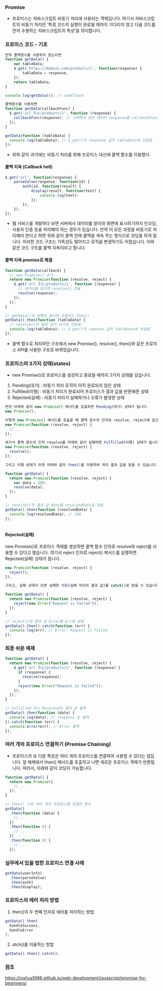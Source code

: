 ### Promise 
- 프로미스는 자바스크립트 비동기 처리에 사용되는 객체입니다. 여기서 자바스크립트의 비동기 처리란 ‘특정 코드의 실행이 완료될 때까지 기다리지 않고 다음 코드를 먼저 수행하는 자바스크립트의 특성’을 의미합니다.

### 프로미스 코드 - 기초
~~~ javascript
만약 콜백함수를 사용하지 않는다면
function getData() {
	var tableData;
	$.get('https://domain.com/products/1', function(response) {
		tableData = response;
	});
	return tableData;
}

console.log(getData()); // undefined

콜백함수를 사용하면
function getData(callbackFunc) {
  $.get('url 주소/products/1', function (response) {
    callbackFunc(response); // 서버에서 받은 데이터 response를 callbackFunc() 함수에 넘겨줌
  });
}

getData(function (tableData) {
  console.log(tableData); // $.get()의 response 값이 tableData에 전달됨
});


~~~
- 위와 같이 과거에는 비동기 처리를 위해 프로미스 대신에 콜백 함수를 이용했다.

#### 콜백 지옥 (Callback hell)
~~~ javascript
$.get('url', function(response) {
	parseValue(response, function(id) {
		auth(id, function(result) {
			display(result, function(text) {
				console.log(text);
			});
		});
	});
});
~~~
- 웹 서비스를 개발하다 보면 서버에서 데이터를 받아와 화면에 표시하기까지 인코딩, 사용자 인증 등을 처리해야 하는 경우가 있습니다. 만약 이 모든 과정을 비동기로 처리해야 한다고 하면 위와 같이 콜백 안에 콜백을 계속 무는 형식으로 코딩을 하게 됩니다. 이러한 코드 구조는 가독성도 떨어지고 로직을 변경하기도 어렵습니다. 이와 같은 코드 구조를 콜백 지옥이라고 합니다.

#### 콜백 지옥 promise로 해결
~~~ javascript
function getData(callback) {
  // new Promise() 추가
  return new Promise(function (resolve, reject) {
    $.get('url 주소/products/1', function (response) {
      // 데이터를 받으면 resolve() 호출
      resolve(response);
    });
  });
}

// getData()의 실행이 끝나면 호출되는 then()
getData().then(function (tableData) {
  // resolve()의 결과 값이 여기로 전달됨
  console.log(tableData); // $.get()의 reponse 값이 tableData에 전달됨
});
~~~
- 콜백 함수로 처리하던 구조에서 new Promise(), resolve(), then()와 같은 프로미스 API를 사용한 구조로 바뀌었습니다. 

### 프로미스의 3가지 상태(states)
- new Promise()로 프로미스를 생성하고 종료될 때까지 3가지 상태를 갖습니다.
1. Pending(대기) : 비동기 처리 로직이 아직 완료되지 않은 상태
2. Fulfilled(이행) : 비동기 처리가 완료되어 프로미스가 결과 값을 반환해준 상태
3. Rejected(실패) : 비동기 처리가 실패하거나 오류가 발생한 상태

~~~ javascript
먼저 아래와 같이 new Promise() 메서드를 호출하면 Pending(대기) 상태가 됩니다.
new Promise();

이렇게 new Promise() 메서드를 호출할 때 콜백 함수의 인자로 resolve, reject에 접근할 수 있습니다.
new Promise(function (resolve, reject) {
  // ...
});

여기서 콜백 함수의 인자 resolve를 아래와 같이 실행하면 Fulfilled(이행) 상태가 됩니다.
new Promise(function (resolve, reject) {
  resolve();
});

그리고 이행 상태가 되면 아래와 같이 then()을 이용하여 처리 결과 값을 받을 수 있습니다.

function getData() {
  return new Promise(function (resolve, reject) {
    var data = 100;
    resolve(data);
  });
}

// resolve()의 결과 값 data를 resolvedData로 받음
getData().then(function (resolvedData) {
  console.log(resolvedData); // 100
});



~~~

#### Rejected(실패)
new Promise()로 프로미스 객체를 생성하면 콜백 함수 인자로 resolve와 reject를 사용할 수 있다고 했습니다. 여기서 reject 인자로 reject() 메서드를 실행하면 Rejected(실패) 상태가 됩니다.
~~~ javascript
new Promise(function (resolve, reject) {
  reject();
});

그리고, 실패 상태가 되면 실패한 이유(실패 처리의 결과 값)를 catch()로 받을 수 있습니다.

function getData() {
  return new Promise(function (resolve, reject) {
    reject(new Error("Request is failed"));
  });
}

// reject()의 결과 값 Error를 err에 받음
getData().then().catch(function (err) {
  console.log(err); // Error: Request is failed
});
~~~

### 최종 쉬운 예제
~~~ javascript
function getData() {
  return new Promise(function (resolve, reject) {
    $.get('url 주소/products/1', function (response) {
      if (response) {
        resolve(response);
      }
      reject(new Error("Request is failed"));
    });
  });
}

// Fulfilled 또는 Rejected의 결과 값 출력
getData().then(function (data) {
  console.log(data); // response 값 출력
}).catch(function (err) {
  console.error(err); // Error 출력
});
~~~


### 여러 개의 프로미스 연결하기 (Promise Chaining)
- 프로미스의 또 다른 특징은 여러 개의 프로미스를 연결하여 사용할 수 있다는 점입니다. 앞 예제에서 then() 메서드를 호출하고 나면 새로운 프로미스 객체가 반환됩니다. 따라서, 아래와 같이 코딩이 가능합니다.

~~~ javascript
function getData() {
  return new Promise({
    // ...
  });
}

// then() 으로 여러 개의 프로미스를 연결한 형식
getData()
  .then(function (data) {
    // ...
  })
  .then(function () {
    // ...
  })
  .then(function () {
    // ...
  });
~~~

### 실무에서 있을 법한 프로미스 연결 사례
~~~ javascript
getData(userInfo)
  .then(parseValue)
  .then(auth)
  .then(diaplay);
~~~


### 프로미스의 에러 처리 방법
1. then()의 두 번째 인자로 에러를 처리하는 방법
~~~ javascript
getData().then(
  handleSuccess,
  handleError
);
~~~
2. atch()를 이용하는 방법
~~~ javascript
getData().then().catch();
~~~

### 참조
https://joshua1988.github.io/web-development/javascript/promise-for-beginners/